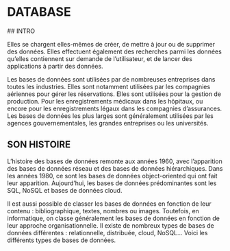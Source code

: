 DATABASE 
========

## INTRO 

Elles se chargent elles-mêmes de créer, de mettre à jour ou de supprimer des données. Elles effectuent également des recherches parmi les données qu’elles contiennent sur demande de l’utilisateur, et de lancer des applications à partir des données.

Les bases de données sont utilisées par de nombreuses entreprises dans toutes les industries. Elles sont notamment utilisées par les compagnies aériennes pour gérer les réservations. Elles sont utilisées pour la gestion de production. Pour les enregistrements médicaux dans les hôpitaux, ou encore pour les enregistrements légaux dans les compagnies d’assurances. Les bases de données les plus larges sont généralement utilisées par les agences gouvernementales, les grandes entreprises ou les universités.

## SON HISTOIRE 

L’histoire des bases de données remonte aux années 1960, avec l’apparition des bases de données réseau et des bases de données hiérarchiques. Dans les années 1980, ce sont les bases de données object-oriented qui ont fait leur apparition. Aujourd’hui, les bases de données prédominantes sont les SQL, NoSQL et bases de données cloud.

Il est aussi possible de classer les bases de données en fonction de leur contenu : bibliographique, textes, nombres ou images. Toutefois, en informatique, on classe généralement les bases de données en fonction de leur approche organisationnelle. Il existe de nombreux types de bases de données différentes : relationnelle, distribuée, cloud, NoSQL… Voici les différents types de bases de données.

## 
